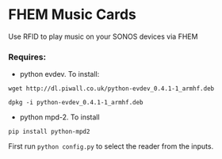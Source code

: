 # FHEM Music Cards
Use RFID to play music on your SONOS devices via FHEM

### Requires:
* python evdev. To install:

`wget http://dl.piwall.co.uk/python-evdev_0.4.1-1_armhf.deb`

`dpkg -i python-evdev_0.4.1-1_armhf.deb`

* python mpd-2. To install

` pip install python-mpd2 `

First run `python config.py` to select the reader from the inputs.
